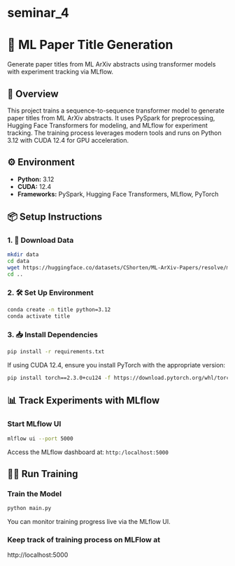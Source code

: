 # seminar_4

# 🧠 ML Paper Title Generation

Generate paper titles from ML ArXiv abstracts using transformer models with experiment tracking via MLflow.

## 🚀 Overview

This project trains a sequence-to-sequence transformer model to generate paper titles from ML ArXiv abstracts. It uses PySpark for preprocessing, Hugging Face Transformers for modeling, and MLflow for experiment tracking. The training process leverages modern tools and runs on Python 3.12 with CUDA 12.4 for GPU acceleration.


## ⚙️ Environment

- **Python:** 3.12  
- **CUDA:** 12.4  
- **Frameworks:** PySpark, Hugging Face Transformers, MLflow, PyTorch


## 📦 Setup Instructions

### 1. 📁 Download Data

```bash
mkdir data
cd data
wget https://huggingface.co/datasets/CShorten/ML-ArXiv-Papers/resolve/main/ML-Arxiv-Papers.csv
cd ..
```

### 2. 🛠️ Set Up Environment

```bash
conda create -n title python=3.12
conda activate title
```

### 3. 📥 Install Dependencies

```bash
pip install -r requirements.txt
```

If using CUDA 12.4, ensure you install PyTorch with the appropriate version:

```bash
pip install torch==2.3.0+cu124 -f https://download.pytorch.org/whl/torch_stable.html
```


## 📊 Track Experiments with MLflow

### Start MLflow UI

```bash
mlflow ui --port 5000
```

Access the MLflow dashboard at: `http:/localhost:5000`


## 🏃‍♂️ Run Training

### Train the Model

```bash
python main.py
```

You can monitor training progress live via the MLflow UI.

### Keep track of training process on MLFlow at 
http://localhost:5000